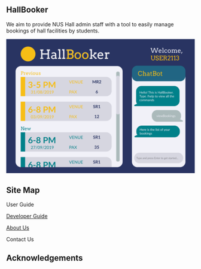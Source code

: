 ## HallBooker

We aim to provide NUS Hall admin staff with a tool to easily manage bookings of hall facilities by students.

![HallBooker](https://github.com/AY1920S1-CS2113T-W12-3/main/blob/master/docs/images/Ui.PNG)

## Site Map

User Guide

[Developer Guide](https://github.com/AY1920S1-CS2113T-W12-3/main/blob/master/docs/DeveloperGuide.adoc)

[About Us](https://github.com/AY1920S1-CS2113T-W12-3/main/blob/master/docs/AboutUs.adoc)

Contact Us


## Acknowledgements
